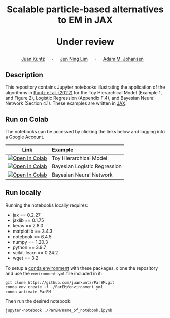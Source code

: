 # <p align="center">Scalable particle-based alternatives to EM in JAX<br><br>Under review</p>

<div align="center">
  <a href="https://juankuntz.github.io/" target="_blank">Juan&nbsp;Kuntz</a> &emsp; <b>&middot;</b> &emsp;
  <a href="https://jenninglim.github.io/" target="_blank">Jen Ning&nbsp;Lim</a> &emsp; <b>&middot;</b> &emsp;
  <a href="https://warwick.ac.uk/fac/sci/statistics/staff/academic-research/johansen/" target="_blank">Adam M.&nbsp;Johansen</a> &emsp; </b> 

</div>

## Description

This repository contains Jupyter notebooks illustrating the application of the 
algorithms in [Kuntz et al. (2022)](https://juankuntz.github.io/publication/parem/)
for the Toy Hierarchical Model (Example 1, and Figure 2),
Logistic Regression (Appendix F.4), and Bayesian Neural Network (Section 4.1).
These examples are written in [JAX](https://github.com/google/jax). 
 

## Run on Colab

The notebooks can be accessed by clicking the links below and logging into a Google Account.

| Link | Example |
|:----:|:-----|
|[![Open In Colab](https://colab.research.google.com/assets/colab-badge.svg)](https://colab.research.google.com/github/juankuntz/ParEM/blob/main/toy_hierarchical_model.ipynb)  | Toy Hierarchical Model |
|[![Open In Colab](https://colab.research.google.com/assets/colab-badge.svg)](https://colab.research.google.com/github/juankuntz/ParEM/blob/main/bayesian_logistic_regression.ipynb) | Bayesian Logistic Regression |
|[![Open In Colab](https://colab.research.google.com/assets/colab-badge.svg)](https://colab.research.google.com/github/juankuntz/ParEM/blob/main/bayesian_neural_network.ipynb) | Bayesian Neural Network |

## Run locally

Running the notebooks locally requires:

- jax == 0.2.27
- jaxlib == 0.1.75 
- keras == 2.8.0
- matplotlib == 3.4.3
- notebook == 6.4.5
- numpy == 1.20.3
- python == 3.9.7
- scikit-learn == 0.24.2
- wget == 3.2

To setup a [conda environment](https://docs.conda.io/projects/conda/en/latest/user-guide/concepts/environments.html) with these packages, clone the repository and use the `environment.yml` file included in it:

```
git clone https://github.com/juankuntz/ParEM.git
conda env create -f ./ParEM/environment.yml
conda activate ParEM
```

Then run the desired notebook:

```
jupyter-notebook ./ParEM/name_of_notebook.ipynb
```

